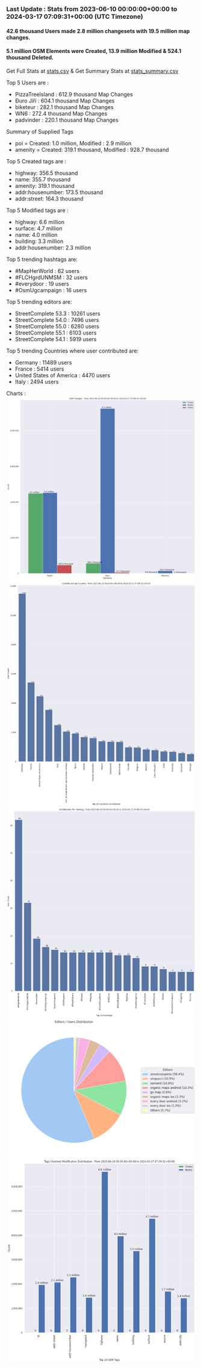 ### Last Update : Stats from 2023-06-10 00:00:00+00:00 to 2024-03-17 07:09:31+00:00 (UTC Timezone)

#### 42.6 thousand Users made 2.8 million changesets with 19.5 million map changes.
#### 5.1 million OSM Elements were Created, 13.9 million Modified & 524.1 thousand Deleted.
Get Full Stats at [stats.csv](/stats/fieldmappers/Daily/stats.csv)
 & Get Summary Stats at [stats_summary.csv](/stats/fieldmappers/Daily/stats_summary.csv)

Top 5 Users are : 
- PizzaTreeIsland : 612.9 thousand Map Changes
- Đuro Jiří : 604.1 thousand Map Changes
- biketeur : 282.1 thousand Map Changes
- WN6 : 272.4 thousand Map Changes
- padvinder : 220.1 thousand Map Changes

Summary of Supplied Tags
- poi = Created: 1.0 million, Modified : 2.9 million
- amenity = Created: 319.1 thousand, Modified : 928.7 thousand


Top 5 Created tags are :
- highway: 356.5 thousand
- name: 355.7 thousand
- amenity: 319.1 thousand
- addr:housenumber: 173.5 thousand
- addr:street: 164.3 thousand


Top 5 Modified tags are :
- highway: 6.6 million
- surface: 4.7 million
- name: 4.0 million
- building: 3.3 million
- addr:housenumber: 2.3 million


Top 5 trending hashtags are:
- #MapHerWorld : 62 users
- #FLCHgrdUNMSM : 32 users
- #everydoor : 19 users
- #OsmUgcampaign : 16 users


Top 5 trending editors are:
- StreetComplete 53.3 : 10261 users
- StreetComplete 54.0 : 7496 users
- StreetComplete 55.0 : 6280 users
- StreetComplete 55.1 : 6103 users
- StreetComplete 54.1 : 5919 users


Top 5 trending Countries where user contributed are:
- Germany : 11489 users
- France : 5414 users
- United States of America : 4470 users
- Italy : 2494 users


 Charts : 
![Alt text](./stats_osm_changes.png) 
![Alt text](./stats_users_per_country.png) 
![Alt text](./stats_users_per_hashtag.png) 
![Alt text](./stats_editors_pie_chart.png) 
![Alt text](./stats_tags.png) 
